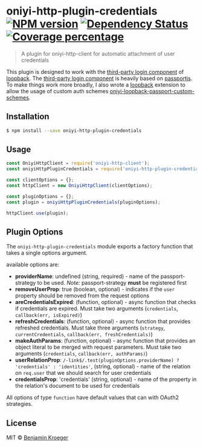 # oniyi-http-plugin-credentials [![NPM version][npm-image]][npm-url] [![Dependency Status][daviddm-image]][daviddm-url] [![Coverage percentage][coveralls-image]][coveralls-url]
> A plugin for oniyi-http-client for automatic attachment of user credentials

This plugin is designed to work with the [third-party login component](https://docs.strongloop.com/pages/releaseview.action?pageId=3836277) of [loopback](https://docs.strongloop.com/display/public/LB/LoopBack).
The [third-party login component](https://docs.strongloop.com/pages/releaseview.action?pageId=3836277) is heavily based on [passportjs](http://passportjs.org/).
To make things work more broadly, I also wrote a [loopback](https://docs.strongloop.com/display/public/LB/LoopBack) extension to allow the usage of custom auth schemes [oniyi-loopback-passport-custom-schemes](https://github.com/benkroeger/oniyi-loopback-passport-custom-schemes).

## Installation

```sh
$ npm install --save oniyi-http-plugin-credentials
```

## Usage

```js
const OniyiHttpClient = require('oniyi-http-client');
const oniyiHttpPluginCredentials = require('oniyi-http-plugin-credentials');

const clientOptions = {};
const httpClient = new OniyiHttpClient(clientOptions);

const pluginOptions = {};
const plugin = oniyiHttpPluginCredentials(pluginOptions);

httpClient.use(plugin);
```

## Plugin Options
The `oniyi-http-plugin-credentials` module exports a factory function that takes a single options argument.

available options are: 
- **providerName**: undefined (string, required) - name of the passport-strategy to be used. *Note:* passport-strategy **must** be registered first
- **removeUserProp**: true (boolean, optional) - indicates if the `user` property should be removed from the request options
- **areCredentialsExpired**: (function, optional) - async function that checks if credentials are expired. Must take two arguments (`credentials`, `callback(err, isExpired)`)
- **refreshCredentials**: (function, optional) - async function that provides refreshed credentials. Must take three arguments (`strategy`, `currentCredentials`, `callback(err, freshCredentials)`)
- **makeAuthParams**: (function, optional) - async function that provides an object literal to be merged with request parameters. Must take two arguments (`credentials`, `callback(err, authParams)`)
- **userRelationProp**: `/-link$/.test(pluginOptions.providerName) ? 'credentials' : 'identities'`, (string, optional) - name of the relation on `req.user` that we should search for user credentials
- **credentialsProp**: 'credentials' (string, optional) - name of the property in the relation's document to be used for credentials


All options of type `function` have default values that can with OAuth2 strategies.

## License

MIT © [Benjamin Kroeger]()


[npm-image]: https://badge.fury.io/js/oniyi-http-plugin-credentials.svg
[npm-url]: https://npmjs.org/package/oniyi-http-plugin-credentials
[travis-image]: https://travis-ci.org/benkroeger/oniyi-http-plugin-credentials.svg?branch=master
[travis-url]: https://travis-ci.org/benkroeger/oniyi-http-plugin-credentials
[daviddm-image]: https://david-dm.org/benkroeger/oniyi-http-plugin-credentials.svg?theme=shields.io
[daviddm-url]: https://david-dm.org/benkroeger/oniyi-http-plugin-credentials
[coveralls-image]: https://coveralls.io/repos/benkroeger/oniyi-http-plugin-credentials/badge.svg
[coveralls-url]: https://coveralls.io/r/benkroeger/oniyi-http-plugin-credentials
